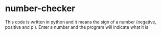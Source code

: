 # number-checker
This code is written in python and it means the sign of a number (negative, positive and pi).
Enter a number and the program will indicate what it is
